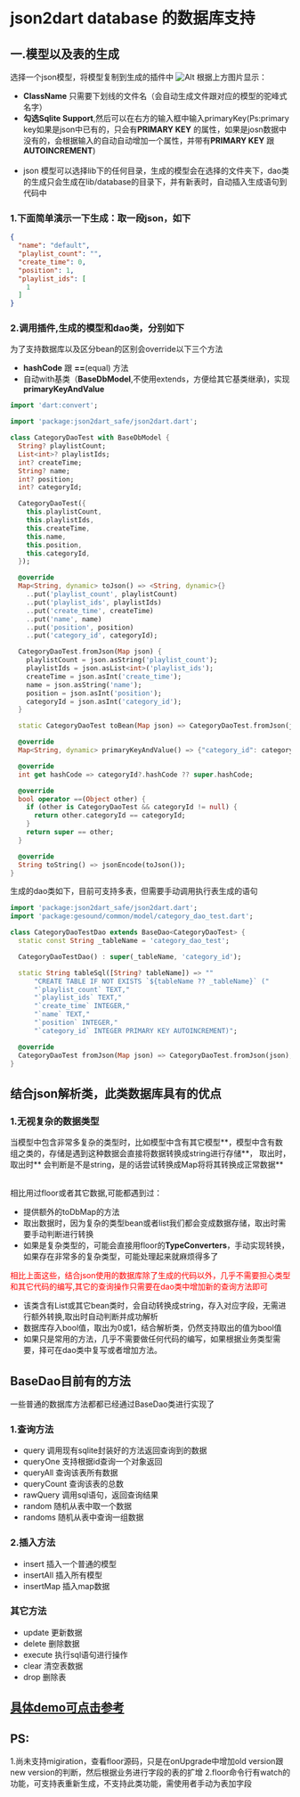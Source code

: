 # json2dart database 的数据库支持

## 一.模型以及表的生成

选择一个json模型，将模型复制到生成的插件中
![Alt](http://tva1.sinaimg.cn/large/e6c76645gy1h3fls4pxqlj20mj0kd3zj.jpg)
根据上方图片显示：

- **ClassName** 只需要下划线的文件名（会自动生成文件跟对应的模型的驼峰式名字）
- **勾选Sqlite Support**,然后可以在右方的输入框中输入primaryKey(Ps:primary key如果是json中已有的，只会有**PRIMARY KEY**
  的属性，如果是josn数据中没有的，会根据输入的自动自动增加一个属性，并带有**PRIMARY KEY** 跟**AUTOINCREMENT**)</br></br>
- json 模型可以选择lib下的任何目录，生成的模型会在选择的文件夹下，dao类的生成只会生成在lib/database的目录下，并有新表时，自动插入生成语句到代码中

### 1.下面简单演示一下生成：取一段json，如下

```json
{
  "name": "default",
  "playlist_count": "",
  "create_time": 0,
  "position": 1,
  "playlist_ids": [
    1
  ]
}
```

### 2.调用插件,生成的模型和dao类，分别如下

为了支持数据库以及区分bean的区别会override以下三个方法

- **hashCode** 跟 **==**(equal) 方法
- 自动with基类（**BaseDbModel**,不使用extends，方便给其它基类继承)，实现**primaryKeyAndValue**

```dart
import 'dart:convert';

import 'package:json2dart_safe/json2dart.dart';

class CategoryDaoTest with BaseDbModel {
  String? playlistCount;
  List<int>? playlistIds;
  int? createTime;
  String? name;
  int? position;
  int? categoryId;

  CategoryDaoTest({
    this.playlistCount,
    this.playlistIds,
    this.createTime,
    this.name,
    this.position,
    this.categoryId,
  });

  @override
  Map<String, dynamic> toJson() => <String, dynamic>{}
    ..put('playlist_count', playlistCount)
    ..put('playlist_ids', playlistIds)
    ..put('create_time', createTime)
    ..put('name', name)
    ..put('position', position)
    ..put('category_id', categoryId);

  CategoryDaoTest.fromJson(Map json) {
    playlistCount = json.asString('playlist_count');
    playlistIds = json.asList<int>('playlist_ids');
    createTime = json.asInt('create_time');
    name = json.asString('name');
    position = json.asInt('position');
    categoryId = json.asInt('category_id');
  }

  static CategoryDaoTest toBean(Map json) => CategoryDaoTest.fromJson(json);

  @override
  Map<String, dynamic> primaryKeyAndValue() => {"category_id": categoryId};

  @override
  int get hashCode => categoryId?.hashCode ?? super.hashCode;

  @override
  bool operator ==(Object other) {
    if (other is CategoryDaoTest && categoryId != null) {
      return other.categoryId == categoryId;
    }
    return super == other;
  }

  @override
  String toString() => jsonEncode(toJson());
}

```

生成的dao类如下，目前可支持多表，但需要手动调用执行表生成的语句

```dart
import 'package:json2dart_safe/json2dart.dart';
import 'package:gesound/common/model/category_dao_test.dart';

class CategoryDaoTestDao extends BaseDao<CategoryDaoTest> {
  static const String _tableName = 'category_dao_test';

  CategoryDaoTestDao() : super(_tableName, 'category_id');

  static String tableSql([String? tableName]) => ""
      "CREATE TABLE IF NOT EXISTS `${tableName ?? _tableName}` ("
      "`playlist_count` TEXT,"
      "`playlist_ids` TEXT,"
      "`create_time` INTEGER,"
      "`name` TEXT,"
      "`position` INTEGER,"
      "`category_id` INTEGER PRIMARY KEY AUTOINCREMENT)";

  @override
  CategoryDaoTest fromJson(Map json) => CategoryDaoTest.fromJson(json);
}
```

## 结合json解析类，此类数据库具有的优点

### 1.无视复杂的数据类型

当模型中包含非常多复杂的类型时，比如模型中含有其它模型**，模型中含有数组之类的，存储是遇到这种数据会直接将数据转换成string进行存储**， 取出时，取出时**
会判断是不是string，是的话尝试转换成Map将将其转换成正常数据**</br></br>

相比用过floor或者其它数据,可能都遇到过：

- 提供额外的toDbMap的方法
- 取出数据时，因为复杂的类型bean或者list我们都会变成数据存储，取出时需要手动判断进行转换
- 如果是复杂类型的，可能会直接用floor的**TypeConverters**，手动实现转换，如果存在非常多的复杂类型，可能处理起来就麻烦得多了

<font color=red>相比上面这些，结合json使用的数据库除了生成的代码以外，几乎不需要担心类型和其它代码的编写,其它的查询操作只需要在dao类中增加新的查询方法即可
</font>

- 该类含有List或其它bean类时，会自动转换成string，存入对应字段，无需进行额外转换,取出时自动判断并成功解析
- 数据库存入bool值，取出为0或1，结合解析类，仍然支持取出的值为bool值
- 如果只是常用的方法，几乎不需要做任何代码的编写，如果根据业务类型需要，择可在dao类中复写或者增加方法。

## BaseDao目前有的方法

一些普通的数据库方法都都已经通过BaseDao类进行实现了

### 1.查询方法

- query 调用现有sqlite封装好的方法返回查询到的数据
- queryOne 支持根据id查询一个对象返回
- queryAll 查询该表所有数据
- queryCount 查询该表的总数
- rawQuery 调用sql语句，返回查询结果
- random 随机从表中取一个数据
- randoms 随机从表中查询一组数据

### 2.插入方法

- insert 插入一个普通的模型
- insertAll 插入所有模型
- insertMap 插入map数据

### 其它方法

- update 更新数据
- delete 删除数据
- execute 执行sql语句进行操作
- clear 清空表数据
- drop 删除表

## [具体demo可点击参考](https://github.com/fastcode555/Json2Dart_Null_Safety/tree/develop_database/example)

## PS:

1.尚未支持migiration，查看floor源码，只是在onUpgrade中增加old version跟new version的判断，然后根据业务进行字段的表的扩增
2.floor命令行有watch的功能，可支持表重新生成，不支持此类功能，需使用者手动为表加字段